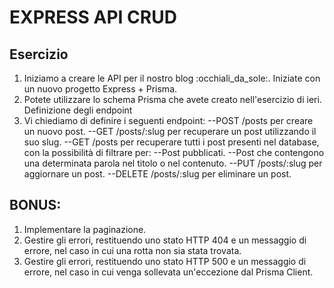 # EXPRESS API CRUD

## Esercizio

1. Iniziamo a creare le API per il nostro blog :occhiali_da_sole:. Iniziate con un nuovo progetto Express + Prisma.
2. Potete utilizzare lo schema Prisma che avete creato nell'esercizio di ieri.
   Definizione degli endpoint
3. Vi chiediamo di definire i seguenti endpoint:
   --POST /posts per creare un nuovo post.
   --GET /posts/:slug per recuperare un post utilizzando il suo slug.
   --GET /posts per recuperare tutti i post presenti nel database, con la possibilità di filtrare per:
   --Post pubblicati.
   --Post che contengono una determinata parola nel titolo o nel contenuto.
   --PUT /posts/:slug per aggiornare un post.
   --DELETE /posts/:slug per eliminare un post.

## BONUS:

1. Implementare la paginazione.
2. Gestire gli errori, restituendo uno stato HTTP 404 e un messaggio di errore, nel caso in cui una rotta non sia stata trovata.
3. Gestire gli errori, restituendo uno stato HTTP 500 e un messaggio di errore, nel caso in cui venga sollevata un'eccezione dal Prisma Client.
